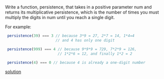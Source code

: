 Write a function, persistence, that takes in a positive parameter num and returns its multiplicative persistence, which is the number of times you must multiply the digits in num until you reach a single digit.

For example:

```javascript
 persistence(39) === 3 // because 3*9 = 27, 2*7 = 14, 1*4=4
                       // and 4 has only one digit

 persistence(999) === 4 // because 9*9*9 = 729, 7*2*9 = 126,
                        // 1*2*6 = 12, and finally 1*2 = 2

 persistence(4) === 0 // because 4 is already a one-digit number
 ```

[solution](../solution/Persistent\%20Bugger.js)